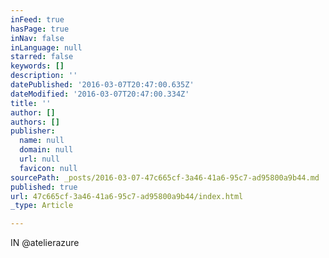 ```yaml
---
inFeed: true
hasPage: true
inNav: false
inLanguage: null
starred: false
keywords: []
description: ''
datePublished: '2016-03-07T20:47:00.635Z'
dateModified: '2016-03-07T20:47:00.334Z'
title: ''
author: []
authors: []
publisher:
  name: null
  domain: null
  url: null
  favicon: null
sourcePath: _posts/2016-03-07-47c665cf-3a46-41a6-95c7-ad95800a9b44.md
published: true
url: 47c665cf-3a46-41a6-95c7-ad95800a9b44/index.html
_type: Article

---
```

IN @atelierazure